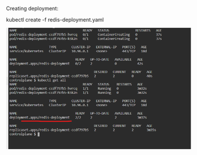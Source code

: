 Creating deployment:

kubectl create -f redis-deployment.yaml


![alt text](https://github.com/sadiqalvisystemsltd/docker-kubernetes-training/blob/master/Assignment-2(b)/image.png?raw=true)
